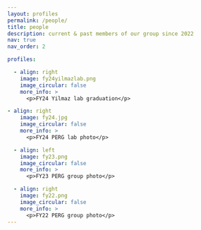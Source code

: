 ```yaml
---
layout: profiles
permalink: /people/
title: people
description: current & past members of our group since 2022
nav: true
nav_order: 2

profiles:

  - align: right
    image: fy24yilmazlab.png
    image_circular: false
    more_info: >
      <p>FY24 Yilmaz lab graduation</p>

- align: right
    image: fy24.jpg
    image_circular: false
    more_info: >
      <p>FY24 PERG lab photo</p>

  - align: left
    image: fy23.png
    image_circular: false
    more_info: >
      <p>FY23 PERG group photo</p>

  - align: right
    image: fy22.png
    image_circular: false
    more_info: >
      <p>FY22 PERG group photo</p>
---
```

